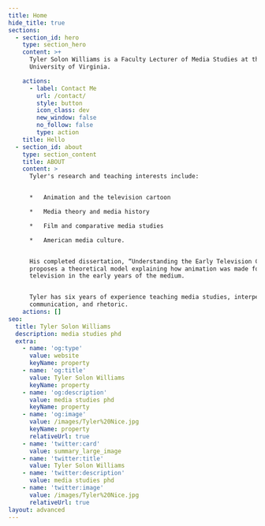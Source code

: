 ```yaml
---
title: Home
hide_title: true
sections:
  - section_id: hero
    type: section_hero
    content: >+
      Tyler Solon Williams is a Faculty Lecturer of Media Studies at the
      University of Virginia.

    actions:
      - label: Contact Me
        url: /contact/
        style: button
        icon_class: dev
        new_window: false
        no_follow: false
        type: action
    title: Hello
  - section_id: about
    type: section_content
    title: ABOUT
    content: >
      Tyler's research and teaching interests include:


      *   Animation and the television cartoon

      *   Media theory and media history

      *   Film and comparative media studies

      *   American media culture.


      His completed dissertation, “Understanding the Early Television Cartoon,”
      proposes a theoretical model explaining how animation was made for
      television in the early years of the medium.


      Tyler has six years of experience teaching media studies, interpersonal
      communication, and rhetoric.
    actions: []
seo:
  title: Tyler Solon Williams
  description: media studies phd
  extra:
    - name: 'og:type'
      value: website
      keyName: property
    - name: 'og:title'
      value: Tyler Solon Williams
      keyName: property
    - name: 'og:description'
      value: media studies phd
      keyName: property
    - name: 'og:image'
      value: /images/Tyler%20Nice.jpg
      keyName: property
      relativeUrl: true
    - name: 'twitter:card'
      value: summary_large_image
    - name: 'twitter:title'
      value: Tyler Solon Williams
    - name: 'twitter:description'
      value: media studies phd
    - name: 'twitter:image'
      value: /images/Tyler%20Nice.jpg
      relativeUrl: true
layout: advanced
---
```

